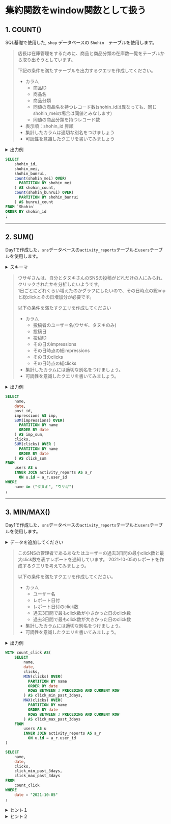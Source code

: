 # 集約関数をwindow関数として扱う
## 1. COUNT()

SQL基礎で使用した, `shop` データベースの `Shohin`　テーブルを使用します。

> 店長は在庫管理をするために、商品と商品分類の在庫数一覧をテーブルから取り出そうとしています。  
> 
> 下記の条件を満たすテーブルを出力するクエリを作成してください。
> - カラム
>   - 商品ID
>   - 商品名
>   - 商品分類
>   - 同値の商品名を持つレコード数(shohin_idは異なっても、同じshohin_meiの場合は同値とみなします)
>   - 同値の商品分類を持つレコード数
> - 表示順：shohin_id 昇順
> - 集計したカラムは適切な別名をつけましょう
> - 可読性を意識したクエリを書いてみましょう

<details>
<summary>出力例</summary>

| shohin_id | shohin_mei            | shohin_bunrui      | shohin_count | bunrui_count |
|----|----|----|----|----|
| 0001      | Tシャツ               | 衣服               |            1 |            2 |
| 0002      | 穴あけパンチ          | 事務用品           |            1 |            2 |
| 0003      | カッターシャツ        | 衣服               |            1 |            2 |
| 0004      | 包丁                  | キッチン用品       |            1 |            4 |
| 0005      | 圧力鍋                | キッチン用品       |            1 |            4 |
| 0006      | フォーク              | キッチン用品       |            1 |            4 |
| 0007      | おろしがね            | キッチン用品       |            1 |            4 |
| 0008      | ボールペン            | 事務用品           |            1 |            2 |


</details>

```sql
SELECT
    shohin_id,
    shohin_mei,
    shohin_bunrui,
    count(shohin_mei) OVER(
      PARTITION BY shohin_mei
    ) AS shohin_count,
    count(shohin_bunrui) OVER(
      PARTITION BY shohin_bunrui
    ) AS bunrui_count
FROM `Shohin`
ORDER BY shohin_id
;
```

----
## 2. SUM()

Day1で作成した、`sns`データベースの`activity_reports`テーブルと`users`テーブルを使用します。
<details>
<summary>スキーマ</summary>

```sql
CREATE TABLE activity_reports(
    date DATE NOT NULL,
    user_id INTEGER NOT NULL,
    post_id VARCHAR(256) NOT NULL,
    impressions INTEGER NOT NULL,
    clicks INTEGER NOT NULL,
    PRIMARY KEY (date, user_id, post_id)
)
;

INSERT INTO activity_reports
VALUES
('2021-10-01',1,'0000a',367,38),
('2021-10-01',2,'0000b',190,31),
('2021-10-01',3,'0000c',48,12),
('2021-10-01',4,'0000d',578,240),
('2021-10-01',5,'0000e',192,45),
('2021-10-02',1,'0000a',200,45),
('2021-10-02',2,'0000b',143,50),
('2021-10-02',3,'0000c',50,20),
('2021-10-02',4,'0000d',200,36),
('2021-10-02',5,'0000e',100,34),
('2021-10-03',1,'0000a',312,34),
('2021-10-03',2,'0000b',572,200),
('2021-10-03',3,'0000c',483,28),
('2021-10-03',4,'0000d',249,15),
('2021-10-03',5,'0000e',109,49);
```
</details>

> ウサギさんは、自分とタヌキさんのSNSの投稿がどれだけの人にみられ、クリックされたかを分析したいようです。  
> 1日ごとにどれくらい増えたのかグラフにしたいので、その日時点の総impと総clickとその日増加分が必要です。
> 
> 以下の条件を満たすクエリを作成してください
> - カラム
>   - 投稿者のユーザー名(ウサギ、タヌキのみ)
>   - 投稿日
>   - 投稿ID
>   - その日のimpressions
>   - その日時点の総impressions
>   - その日のclicks
>   - その日時点の総clicks
> - 集計したカラムには適切な別名をつけましょう。
> - 可読性を意識したクエリを書いてみましょう。

<details>
<summary>出力例</summary>

| user_name | date       | post_id | imp | imp_sum | click | click_sum |
|----|----|----|----|----|----|----|
| ウサギ | 2021-10-01 | 0000b   | 190 |     190 |    31 |        31 |
| ウサギ | 2021-10-02 | 0000b   | 143 |     333 |    50 |        81 |
| ウサギ | 2021-10-03 | 0000b   | 572 |     905 |   200 |       281 |
| タヌキ    | 2021-10-01 | 0000a   | 367 |     367 |    38 |        38 |
| タヌキ    | 2021-10-02 | 0000a   | 200 |     567 |    45 |        83 |
| タヌキ    | 2021-10-03 | 0000a   | 312 |     879 |    34 |       117 |

</details>

```sql
SELECT
    name,
    date,
    post_id,
    impressions AS imp,
    SUM(impressions) OVER(
      PARTITION BY name
      ORDER BY date
    ) AS imp_sum,
    clicks,
    SUM(clicks) OVER (
      PARTITION BY name
      ORDER BY date
    ) AS click_sum
FROM 
    users AS u 
    INNER JOIN activity_reports AS a_r
      ON u.id = a_r.user_id 
WHERE
    name in ("タヌキ", "ウサギ")
;
```
----
## 3. MIN/MAX()
Day1で作成した、`sns`データベースの`activity_reports`テーブルと`users`テーブルを使用します。

<details>
<summary>データを追加してください</summary>

```sql
INSERT INTO activity_reports
VALUES
('2021-10-04',1,'0000a',351,38),
('2021-10-04',2,'0000b',130,31),
('2021-10-04',3,'0000c',400,12),
('2021-10-04',4,'0000d',378,200),
('2021-10-04',5,'0000e',182,46),
('2021-10-05',1,'0000a',100,41),
('2021-10-05',2,'0000b',471,343),
('2021-10-05',3,'0000c',523,233),
('2021-10-05',4,'0000d',245,54),
('2021-10-05',5,'0000e',189,31),
('2021-10-06',1,'0000a',100,65),
('2021-10-06',2,'0000b',500,220),
('2021-10-06',3,'0000c',431,282),
('2021-10-06',4,'0000d',283,152),
('2021-10-06',5,'0000e',140,89),
('2021-10-07',1,'0000a',320,100),
('2021-10-07',2,'0000b',101,31),
('2021-10-07',3,'0000c',68,22),
('2021-10-07',4,'0000d',388,243),
('2021-10-07',5,'0000e',123,87),
('2021-10-08',1,'0000a',154,35),
('2021-10-08',2,'0000b',123,53),
('2021-10-08',3,'0000c',72,21),
('2021-10-08',4,'0000d',23,37),
('2021-10-08',5,'0000e',100,39),
('2021-10-09',1,'0000a',412,190),
('2021-10-09',2,'0000b',232,132),
('2021-10-09',3,'0000c',183,40),
('2021-10-09',4,'0000d',289,134),
('2021-10-09',5,'0000e',102,39);
```

</details>

> このSNSの管理者であるあなたはユーザーの過去3日間の最小click数と最大click数を表すレポートを通知しています。
> 2021-10-05のレポートを作成するクエリを考えてみましょう。
> 
> 以下の条件を満たすクエリを作成してください。
> - カラム 
>   - ユーザー名
>   - レポート日付
>   - レポート日付のclick数
>   - 過去3日間で最もclick数が小さかった日のclick数
>   - 過去3日間で最もclick数が大きかった日のclick数
> - 集計したカラムには適切な別名をつけましょう。
> - 可読性を意識したクエリを書いてみましょう。

<details>
<summary>出力例</summary>

| name            | date       | clicks | click_min_past_3days | click_max_past_3days |
|----|----|----|----|----|
| タヌキ          | 2021-10-05 |     41 |                   34 |                   41 |
| ウサギ          | 2021-10-05 |    343 |                   31 |                  343 |
| ネコ            | 2021-10-05 |    233 |                   12 |                  233 |
| ネズミ          | 2021-10-05 |     54 |                   15 |                  200 |
| アルマジロ      | 2021-10-05 |     31 |                   31 |                   49 |

</details>

```sql
WITH count_click AS(
    SELECT 
        name,
        date,
        clicks,
        MIN(clicks) OVER(
          PARTITION BY name
          ORDER BY date
          ROWS BETWEEN 3 PRECEDING AND CURRENT ROW
        ) AS click_min_past_3days,
        MAX(clicks) OVER(
          PARTITION BY name
          ORDER BY date
          ROWS BETWEEN 3 PRECEDING AND CURRENT ROW
        ) AS click_max_past_3days
    FROM 
        users AS u 
        INNER JOIN activity_reports AS a_r
          ON u.id = a_r.user_id
)

SELECT 
    name, 
    date, 
    clicks, 
    click_min_past_3days, 
    click_max_past_3days
FROM
    count_click
WHERE
    date = "2021-10-05"
;
```

<details>
<summary>ヒント１</summary>
ユーザごとの、日付順の、2日前のカラムから現在カラムまでを集計するようなwindowを作成してみましょう。
</details>

<details>
<summary>ヒント２</summary>
SELECT句の呼び出しはWHERE句の後なので、最初に'2021-10-05'で絞り込んでしまうと、過去分のレコードが読み込まれず求めた結果が得られません。  
全てのdateフィールドの集計結果から、'2021-10-05'を持つレコードだけを取り出すような処理を書きましょう。
</details>